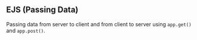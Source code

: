 ## EJS (Passing Data)

Passing data from server to client and from client to server using `app.get()` and `app.post()`.
